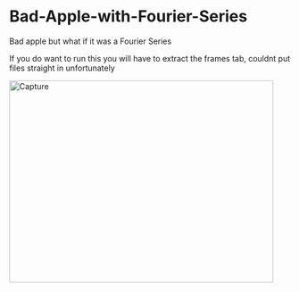 # Bad-Apple-with-Fourier-Series
Bad apple but what if it was a Fourier Series

If you do want to run this you will have to extract the frames tab, couldnt put files straight in unfortunately

<img width="473" height="362" alt="Capture" src="https://github.com/user-attachments/assets/4c4ac5b3-2423-43fe-8884-0fa8160e62d4" />

